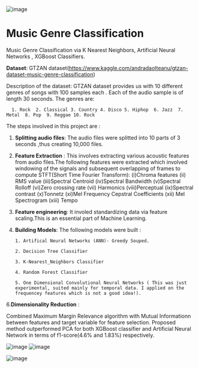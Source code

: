 
![image](https://github.com/PromitHal/Music_Genre_Classification/assets/83832850/d3b0bdfc-4f1a-4954-a9a7-11bb0389e37d)


# Music Genre Classification
Music Genre Classification via K Nearest Neighbors, Artificial Neural Networks , XGBoost Classifiers. 

**Dataset**: GTZAN dataset(https://www.kaggle.com/andradaolteanu/gtzan-dataset-music-genre-classification)

Description  of the dataset: 
    GTZAN dataset provides us with 10 different genres of songs with 100 samples each . Each of the audio sample is of length 30 seconds.
    The genres are:
    
      1. Rock  2. Classical 3. Country 4. Disco 5. Hiphop  6. Jazz  7. Metal  8. Pop  9. Reggae 10. Rock 

The steps involved in this project are :

1. **Splitting audio files**: The audio files were splitted into 10 parts of 3 seconds ,thus creating 10,000 files.

2. **Feature Extraction** : This involves extracting various acoustic features from audio files.The following features were extracted which involved windowing of the signals and subsequent  overlapping of frames to compute STFT(Short Time Fourier Transform):
(i)Chroma features (ii) RMS value (iii)Spectral Centroid    (iv)Spectral Bandwidth   (v)Spectral Rolloff  (vi)Zero crossing rate  (vii)    Harmonics (viii)Perceptual   (ix)Spectral contrast (x)Tonnetz
(xi)Mel Frequency Cepstral Coefficients (xii)    Mel Spectrogram  (xiii)   Tempo
                                 
3. **Feature engineering**:  It involed standardizing data via feature scaling.This is an essential part of Machine Learning.

5. **Building Models**:
   The following models were built :
   
       1. Artifical Neural Networks (ANN)- Greedy Souped.
       
       2. Decision Tree Classifier
        
       3. K-Nearest_Neighbors Classifier
        
       4. Random Forest Classifier
       
       5. One Dimensional Convolutional Neural Networks ( This was just experimental, suited mainly for temporal data. I applied on the frequencey features which is not a good idea!).
   
6.**Dimensionality Reduction** :

Combined Maximum Margin Relevance algorithm with Mutual Informationn between features and target variable for feature selection.
Proposed method outperformed PCA for both XGBoost classifier and Artificial Neural Network in terms of f1-score(4.6% and 1.83%) respectively.

![image](https://github.com/PromitHal/Music_Genre_Classification/assets/83832850/ad05b11b-dc43-4262-8550-c10074ca64f3)   ![image](https://github.com/PromitHal/Music_Genre_Classification/assets/83832850/b34334e9-d22b-41d4-b4a9-ed6ead558f96)


![image](https://github.com/PromitHal/Music_Genre_Classification/assets/83832850/87cc9d78-c673-4d93-b633-b69e87d160ce)

                              
